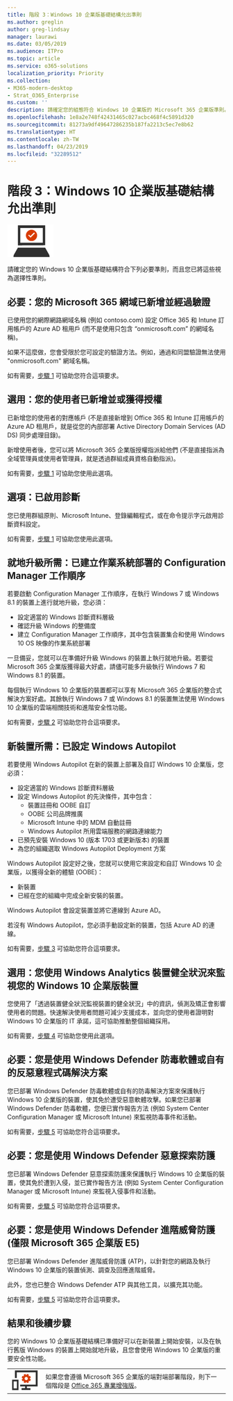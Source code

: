 ```yaml
---
title: 階段 3：Windows 10 企業版基礎結構允出準則
ms.author: greglin
author: greg-lindsay
manager: laurawi
ms.date: 03/05/2019
ms.audience: ITPro
ms.topic: article
ms.service: o365-solutions
localization_priority: Priority
ms.collection:
- M365-modern-desktop
- Strat_O365_Enterprise
ms.custom: ''
description: 請確定您的組態符合 Windows 10 企業版的 Microsoft 365 企業版準則。
ms.openlocfilehash: 1e8a2e748f42431465c027acbc468f4c5891d320
ms.sourcegitcommit: 81273a9df49647286235b187fa2213c5ec7e8b62
ms.translationtype: HT
ms.contentlocale: zh-TW
ms.lasthandoff: 04/23/2019
ms.locfileid: "32289512"
---
```

# <a name="phase-3-windows-10-enterprise-infrastructure-exit-criteria"></a>階段 3：Windows 10 企業版基礎結構允出準則

![](./media/deploy-foundation-infrastructure/win10enterprise_icon-small.png)

請確定您的 Windows 10 企業版基礎結構符合下列必要準則，而且您已將這些視為選擇性準則。

<a name="crit-windows10-step1"></a>
## <a name="required-your-microsoft-365-domains-are-added-and-verified"></a>必要：您的 Microsoft 365 網域已新增並經過驗證

已使用您的網際網路網域名稱 (例如 contoso.com) 設定 Office 365 和 Intune 訂用帳戶的 Azure AD 租用戶 (而不是使用只包含 “onmicrosoft.com” 的網域名稱)。 

如果不這麼做，您會受限於您可設定的驗證方法。例如，通過和同盟驗證無法使用 "onmicrosoft.com" 網域名稱。

如有需要，[步驟 1](windows10-prepare-your-org.md) 可協助您符合這項要求。

## <a name="optional-your-users-are-added-and-licensed"></a>選用：您的使用者已新增並或獲得授權

已新增您的使用者的對應帳戶 (不是直接新增到 Office 365 和 Intune 訂用帳戶的 Azure AD 租用戶，就是從您的內部部署 Active Directory Domain Services (AD DS) 同步處理目錄)。

新增使用者後，您可以將 Microsoft 365 企業版授權指派給他們 (不是直接指派為全域管理員或使用者管理員，就是透過群組成員資格自動指派)。

如有需要，[步驟 1](windows10-prepare-your-org.md) 可協助您使用此選項。

## <a name="optional-diagnostics-are-enabled"></a>選項：已啟用診斷

您已使用群組原則、Microsoft Intune、登錄編輯程式，或在命令提示字元啟用診斷資料設定。

如有需要，[步驟 1](windows10-prepare-your-org.md) 可協助您使用此選項。

<a name="crit-windows10-step2"></a>
## <a name="required-for-in-place-upgrade-created-a-configuration-manager-task-sequence-for-an-operating-system-deployment"></a>就地升級所需：已建立作業系統部署的 Configuration Manager 工作順序

若要啟動 Configuration Manager 工作順序，在執行 Windows 7 或 Windows 8.1 的裝置上進行就地升級，您必須：

- 設定適當的 Windows 診斷資料層級
- 確認升級 Windows 的整備度
- 建立 Configuration Manager 工作順序，其中包含裝置集合和使用 Windows 10 OS 映像的作業系統部署

一旦備妥，您就可以在準備好升級 Windows 的裝置上執行就地升級。若要從 Microsoft 365 企業版獲得最大好處，請儘可能多升級執行 Windows 7 和 Windows 8.1 的裝置。 

每個執行 Windows 10 企業版的裝置都可以享有 Microsoft 365 企業版的整合式解決方案好處。其餘執行 Windows 7 或 Windows 8.1 的裝置無法使用 Windows 10 企業版的雲端相關技術和進階安全性功能。

如有需要，[步驟 2](windows10-deploy-inplaceupgrade.md) 可協助您符合這項要求。

<a name="crit-windows10-step3"></a>
## <a name="required-for-new-devices-configured-windows-autopilot"></a>新裝置所需：已設定 Windows Autopilot

若要使用 Windows Autopilot 在新的裝置上部署及自訂 Windows 10 企業版，您必須：

- 設定適當的 Windows 診斷資料層級
- 設定 Windows Autopilot 的先決條件，其中包含：
   - 裝置註冊和 OOBE 自訂
   - OOBE 公司品牌推廣
   - Microsoft Intune 中的 MDM 自動註冊
   - Windows Autopilot 所用雲端服務的網路連線能力
- 已預先安裝 Windows 10 (版本 1703 或更新版本) 的裝置
- 為您的組織選取 Windows Autopilot Deployment 方案

Windows Autopilot 設定好之後，您就可以使用它來設定和自訂 Windows 10 企業版，以獲得全新的體驗 (OOBE)：

- 新裝置
- 已經在您的組織中完成全新安裝的裝置。 

Windows Autopilot 會設定裝置並將它連線到 Azure AD。

若沒有 Windows Autopilot，您必須手動設定新的裝置，包括 Azure AD 的連線。

如有需要，[步驟 3](windows10-deploy-autopilot.md) 可協助您符合這項要求。

<a name="crit-windows10-step4"></a>
## <a name="optional-you-are-using-windows-analytics-device-health-to-monitor-your-windows-10-enterprise-based-devices"></a>選用：您使用 Windows Analytics 裝置健全狀況來監視您的 Windows 10 企業版裝置

您使用了「透過裝置健全狀況監視裝置的健全狀況」中的資訊，偵測及矯正會影響使用者的問題。快速解決使用者問題可減少支援成本，並向您的使用者證明對 Windows 10 企業版的 IT 承諾，這可協助推動整個組織採用。 

如有需要，[步驟 4](windows10-enable-windows-analytics.md) 可協助您使用此選項。

<a name="crit-windows10-step5a"></a>
## <a name="required-you-are-using-windows-defender-antivirus-or-your-own-antimalware-solution"></a>必要：您是使用 Windows Defender 防毒軟體或自有的反惡意程式碼解決方案

您已部署 Windows Defender 防毒軟體或自有的防毒解決方案來保護執行 Windows 10 企業版的裝置，使其免於遭受惡意軟體攻擊。如果您已部署 Windows Defender 防毒軟體，您便已實作報告方法 (例如 System Center Configuration Manager 或 Microsoft Intune) 來監視防毒事件和活動。

如有需要，[步驟 5](windows10-enable-security-features.md#windows10-sec-av) 可協助您符合這項要求。

<a name="crit-windows10-step5b"></a>
## <a name="required-you-are-using-windows-defender-exploit-guard"></a>必要：您是使用 Windows Defender 惡意探索防護

您已部署 Windows Defender 惡意探索防護來保護執行 Windows 10 企業版的裝置，使其免於遭到入侵，並已實作報告方法 (例如 System Center Configuration Manager 或 Microsoft Intune) 來監視入侵事件和活動。

如有需要，[步驟 5](windows10-enable-security-features.md#windows10-sec-eg) 可協助您符合這項要求。

<a name="crit-windows10-step5c"></a>
## <a name="required-you-are-using-windows-defender-advanced-threat-protection-microsoft-365-enterprise-e5-only"></a>必要：您是使用 Windows Defender 進階威脅防護 (僅限 Microsoft 365 企業版 E5)

您已部署 Windows Defender 進階威脅防護 (ATP)，以針對您的網路及執行 Windows 10 企業版的裝置偵測、調查及回應進階威脅。 

此外，您也已整合 Windows Defender ATP 與其他工具，以擴充其功能。

如有需要，[步驟 5](windows10-enable-security-features.md#windows10-sec-atp) 可協助您符合這項要求。

## <a name="results-and-next-steps"></a>結果和後續步驟

您的 Windows 10 企業版基礎結構已準備好可以在新裝置上開始安裝，以及在執行舊版 Windows 的裝置上開始就地升級，且您會使用 Windows 10 企業版的重要安全性功能。

|||
|:-------|:-----|
|![](./media/deploy-foundation-infrastructure/O365proplus_icon-small.png)| 如果您會遵循 Microsoft 365 企業版的端對端部署階段，則下一個階段是 [Office 365 專業增強版](office365proplus-infrastructure.md)。 |
